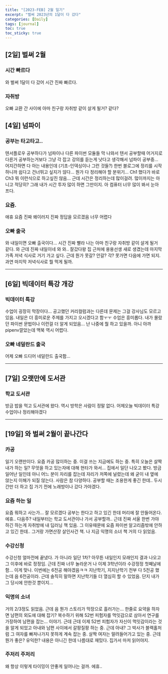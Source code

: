 ```yaml
---
title: "[2023-FEB] 2월 일기"
excerpt: "벌써 2023년의 1달이 다 갔다"
categories: [Daily]
tags: [journal]
toc: true
toc_sticky: true
---
```


## [2일] 벌써 2월
### 시간 빠르다
와 벌써 1달이 다 갔어 시간 진짜 빠르다.

### 자취방
오빠 교환 간 사이에 아마 친구랑 자취방 같이 살게 될거? 같다?


## [4일] 넘파이
### 공부는 타고타고..
텐서플로우 공부하다가 넘파이나 다른 파이썬 모듈들 막 나와서 텐서 공부할때 어거지로 다른거 공부하는거보다 그냥 각 잡고 강의를 듣는게 낫다고 생각해서 넘파이 공부중... 어지간하면 다 아는 내용인데 (기초-인덱싱이나 그런 것들?) 한번 블로그에 정리를 시작하니까 쉽다고 건너뛰고 싶지가 않다... 뭔가 다 정리해야 할 분위기... Ch1 했다가 바로 Ch3 뭐 이런식으로 하고싶진 않음... 근데 시간은 정리하는데 많이걸려. 많이까지는 아니고 적당히? 그래 내가 시간 투자 많이 하면 그만이지. 아 컴퓨터 너무 많이 봐서 눈아프다.

### 요즘.
애휴 요즘 진짜 왜이러지 진짜 정답을 모르겠음 너무 어렵다 

### 오빠 출국
와 내일이면 오빠 출국이다... 시간 진짜 빨라 나는 아마 친구랑 자취방 같이 살게 될거 같다. 와 근데 진짜 내일이네 와 와.. 잘갔다왕 집 근처에 용용선생 새로 생겼는데 마지막 가족 저녁 식사로 거기 가고 싶다. 근데 뭔가 못갈? 안갈? 각? 못가면 다음에 가면 되지. 과연 마지막 저녁식사로 뭘 먹게 될까. 

***

## [6일] 빅데이터 특강 개강
### 빅데이터 특강
수업이 굉장히 막장이다... 공고했던 커리컬럼과는 다른데 문제는 그걸 강사님도 모르고 있음. 내일은 더 흥미로운 주제를 가지고 오시겠다고 함ㅜㅜ 수업은 흥미롭다. 내가 몰랐던 파이썬 문법이나 이런걸 더 알게 되었음... 난 나중에 뭘 하고 있을까. 아니 아까 pipenv깔았는데 맥북 역시 어렵다.

### 오빠 네덜란드 출국
어제 오빠 드디어 네덜란드 출국함...

*** 

## [7일] 오랫만에 도서관
### 학교 도서관
방금 밥을 먹고 도서관에 왔다. 역시 방학은 사람이 정말 없다. 어제오늘 빅데이터 특강 수업이나 정리해야겠다

*** 

## [19일] 와 벌써 2월이 끝나간다
### 카공
일기 오랜만이다. 요즘 카공 많이하는 중. 이걸 쓰는 지금에도 하는 중. 특히 오늘은 살짝 내가 하는 일? 무엇을 하고 있는자에 대해 현타가 와서... 집에서 일단 나오고 봤다. 방금 일어난 일인데 아니 어느 분이 자리를 잡는데 자리가 저쪽에 널렸는데 왜 굳이 내 옆에 앉는지 이해가 되질 않는다. 사람은 참 다양하다. 공부할 때는 조용한게 좋긴 한데.. 두시간만 더 하고 집 가기 전에 노래방이나 갔다 가야겠다.

### 요즘 하는 일
요즘 뭐하고 사는가... 잘 모르겠다 공부는 한다고 하고 있긴 한데 머리에 잘 안들어온다. 에휴.. 다음주? 내일부터는 학교 도서관이나 가서 공부할까.. 근데 진짜 서울 한번 가야하긴 하는게 자취방에 내 딥러닝 책 있음. 그 이유때문에 요즘 파이썬 알고리즘밖에 안하고 있긴 한데.. 그거랑 가면산장 살인사건 책. 나 지금 익명의 소녀 책 거의 다 읽었음.

### 수강신청
수강신청 얼마전에 끝냈다. 가 아니라 일단 1차? 아무튼 내일인지 모래인지 결과 나오고 그 이후에 바로 정정임. 근데 진짜 너무 놀라운거 나 이제 3학년이라 수강정정 첫째날에 함... 이게 맞나. 이번에는 6전공 해야겠음ㅋㅋ 지난학기, 지지난학기 전부 다 5전공 했는데 음 6전공이라. 근데 솔직히 말하면 지난학기들 더 열심히 할 수 있었음. 단지 내가 그 당시에 안한것 뿐이지...

### 익명의 소녀
거의 2/3정도 읽었음. 근데 음 뭔가 스토리가 막장으로 흘러가는... 한줄로 요약을 하자면 남편의 외도에 대해 잡기? 복수하기 위해 52번 피험자를 먹잇감으로 삼아서 연구를 가장하여 남편을 잡는... 이야기. 근데 근데 이제 52번 피험자가 자신이 먹잇감이라는 것을 알게 되었고 아내와 남편 사이에서 갈팡질팡 하는 중. 근데 아내? 그 박사가 블랙홀처럼 그 여자를 빠져나가지 못하게 계속 잡는 중. 살짝 여자는 말려들어가고 있는 중. 근데 뭔가 좋은? 유익한? 내용은 아니긴 한데 나름대로 재밌다. 집가서 마저 읽어야지.

### 주저리 주저리
왜 항상 이렇게 타이밍이 안좋게 일어나는 걸까. 에휴..